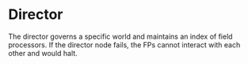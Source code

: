 # Director

The director governs a specific world and maintains an index of field processors. If the director node fails, the FPs cannot interact with each other and would halt.
